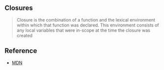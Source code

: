 ## Closures

> Closure is the combination of a function and the lexical environment within which that function was declared. This environment consists of any local variables that were in-scope at the time the closure was created

## Reference

- [MDN](https://developer.mozilla.org/en-US/docs/Web/JavaScript/Closures)
